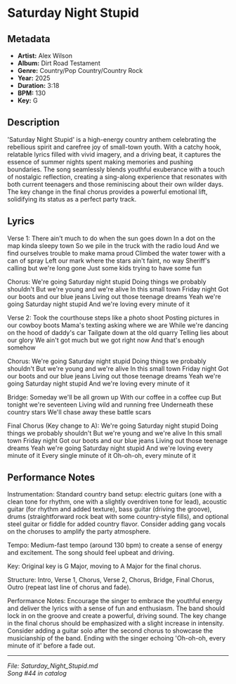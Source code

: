 # Saturday Night Stupid

## Metadata
- **Artist:** Alex Wilson
- **Album:** Dirt Road Testament
- **Genre:** Country/Pop Country/Country Rock
- **Year:** 2025
- **Duration:** 3:18
- **BPM:** 130
- **Key:** G

## Description
'Saturday Night Stupid' is a high-energy country anthem celebrating the rebellious spirit and carefree joy of small-town youth. With a catchy hook, relatable lyrics filled with vivid imagery, and a driving beat, it captures the essence of summer nights spent making memories and pushing boundaries. The song seamlessly blends youthful exuberance with a touch of nostalgic reflection, creating a sing-along experience that resonates with both current teenagers and those reminiscing about their own wilder days. The key change in the final chorus provides a powerful emotional lift, solidifying its status as a perfect party track.

## Lyrics

Verse 1:
There ain't much to do when the sun goes down
In a dot on the map kinda sleepy town
So we pile in the truck with the radio loud
And we find ourselves trouble to make mama proud
Climbed the water tower with a can of spray
Left our mark where the stars ain't faint, no way
Sheriff's calling but we're long gone
Just some kids trying to have some fun

Chorus:
We're going Saturday night stupid
Doing things we probably shouldn't
But we're young and we're alive
In this small town Friday night
Got our boots and our blue jeans
Living out those teenage dreams
Yeah we're going Saturday night stupid
And we're loving every minute of it

Verse 2:
Took the courthouse steps like a photo shoot
Posting pictures in our cowboy boots
Mama's texting asking where we are
While we're dancing on the hood of daddy's car
Tailgate down at the old quarry
Telling lies about our glory
We ain't got much but we got right now
And that's enough somehow

Chorus:
We're going Saturday night stupid
Doing things we probably shouldn't
But we're young and we're alive
In this small town Friday night
Got our boots and our blue jeans
Living out those teenage dreams
Yeah we're going Saturday night stupid
And we're loving every minute of it

Bridge:
Someday we'll be all grown up
With our coffee in a coffee cup
But tonight we're seventeen
Living wild and running free
Underneath these country stars
We'll chase away these battle scars

Final Chorus (Key change to A):
We're going Saturday night stupid
Doing things we probably shouldn't
But we're young and we're alive
In this small town Friday night
Got our boots and our blue jeans
Living out those teenage dreams
Yeah we're going Saturday night stupid
And we're loving every minute of it
Every single minute of it
Oh-oh-oh, every minute of it

## Performance Notes

Instrumentation: Standard country band setup: electric guitars (one with a clean tone for rhythm, one with a slightly overdriven tone for lead), acoustic guitar (for rhythm and added texture), bass guitar (driving the groove), drums (straightforward rock beat with some country-style fills), and optional steel guitar or fiddle for added country flavor. Consider adding gang vocals on the choruses to amplify the party atmosphere.

Tempo: Medium-fast tempo (around 130 bpm) to create a sense of energy and excitement. The song should feel upbeat and driving.

Key: Original key is G Major, moving to A Major for the final chorus.

Structure: Intro, Verse 1, Chorus, Verse 2, Chorus, Bridge, Final Chorus, Outro (repeat last line of chorus and fade).

Performance Notes: Encourage the singer to embrace the youthful energy and deliver the lyrics with a sense of fun and enthusiasm. The band should lock in on the groove and create a powerful, driving sound. The key change in the final chorus should be emphasized with a slight increase in intensity. Consider adding a guitar solo after the second chorus to showcase the musicianship of the band. Ending with the singer echoing 'Oh-oh-oh, every minute of it' before a fade out.

---
*File: Saturday_Night_Stupid.md*  
*Song #44 in catalog*
